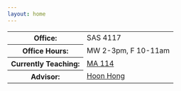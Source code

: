 ```yaml
---
layout: home
---
```



<div class="bio">
<table>
<tr>
   <th>Office:</th>
   <td>SAS 4117</td>
</tr>
<tr>
   <th>Office Hours:</th>
   <td>MW 2-3pm, F 10-11am</td>
</tr>
<tr>
   <th>Currently Teaching:</th>
   <td><a href="teaching/2019/SU/114/">MA 114</a></td>
</tr>
<tr>
   <th>Advisor:</th>
   <td><a href="https://hong.math.ncsu.edu/">Hoon Hong</a></td>
</tr>
</table>
</div>
